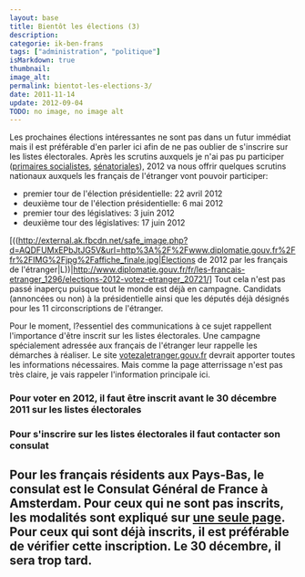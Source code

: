 ```yaml
---
layout: base
title: Bientôt les élections (3)
description: 
categorie: ik-ben-frans
tags: ["administration", "politique"]
isMarkdown: true
thumbnail: 
image_alt: 
permalink: bientot-les-elections-3/
date: 2011-11-14
update: 2012-09-04
TODO: no image, no image alt
---
```




Les prochaines élections intéressantes ne sont pas dans un futur immédiat mais il est préférable d'en parler ici afin de ne pas oublier de s'inscrire sur les listes électorales. Après les scrutins auxquels je n'ai pas pu participer ([primaires socialistes](/bientot-les-elections-2), [sénatoriales](/bientot-les-elections-1)), 2012 va nous offrir quelques scrutins nationaux auxquels les français de l'étranger vont pouvoir participer:
* premier tour de l'élection présidentielle: 22 avril 2012
* deuxième tour de l'élection présidentielle: 6 mai 2012
* premier tour des législatives: 3 juin 2012
* deuxième tour des législatives: 17 juin 2012

[((http://external.ak.fbcdn.net/safe_image.php?d=AQDFUMxEPbJtJG5V&url=http%3A%2F%2Fwww.diplomatie.gouv.fr%2Ffr%2FIMG%2Fjpg%2Faffiche_finale.jpg|Élections de 2012 par les français de l'étranger|L))|http://www.diplomatie.gouv.fr/fr/les-francais-etranger_1296/elections-2012-votez-etranger_20721/]
Tout cela n'est pas passé inaperçu puisque tout le monde est déjà en campagne. Candidats (annoncées ou non) à la présidentielle ainsi que les députés déjà désignés pour les 11 circonscriptions de l'étranger.

Pour le moment, l?essentiel des communications à ce sujet rappellent l'importance d'être inscrit sur les listes électorales. Une campagne spécialement adressée aux français de l'étranger leur rappelle les démarches à réaliser. Le site [votezaletranger.gouv.fr](http://www.diplomatie.gouv.fr/fr/les-francais-etranger_1296/elections-2012-votez-etranger_20721/) devrait apporter toutes les informations nécessaires. Mais comme la page atterrissage n'est pas très claire, je vais rappeler l'information principale ici.

  

### Pour voter en 2012, il faut être inscrit avant le 30 décembre 2011 sur les listes électorales

### Pour s'inscrire sur les listes électorales il faut contacter son consulat

Pour les français résidents aux Pays-Bas, le consulat est le **Consulat Général de France à Amsterdam**. Pour ceux qui ne sont pas inscrits, les modalités sont expliqué sur [une seule page](http://www.consulfrance-amsterdam.org/article.php3?id_article=491). Pour ceux qui sont déjà inscrits, il est préférable de vérifier cette inscription. Le 30 décembre, il sera trop tard.
---